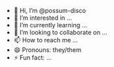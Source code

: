 - 👋 Hi, I’m @possum-disco
- 👀 I’m interested in ...
- 🌱 I’m currently learning ...
- 💞️ I’m looking to collaborate on ...
- 📫 How to reach me ...
- 😄 Pronouns: they/them
- ⚡ Fun fact: ...

<!---
possum-disco/possum-disco is a ✨ special ✨ repository because its `README.md` (this file) appears on your GitHub profile.
You can click the Preview link to take a look at your changes.
--->

